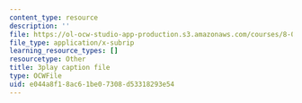 ```yaml
---
content_type: resource
description: ''
file: https://ol-ocw-studio-app-production.s3.amazonaws.com/courses/8-01sc-classical-mechanics-fall-2016/e044a8f18ac61be07308d53318293e54_1AJbVRQTZlA.srt
file_type: application/x-subrip
learning_resource_types: []
resourcetype: Other
title: 3play caption file
type: OCWFile
uid: e044a8f1-8ac6-1be0-7308-d53318293e54
---
```

